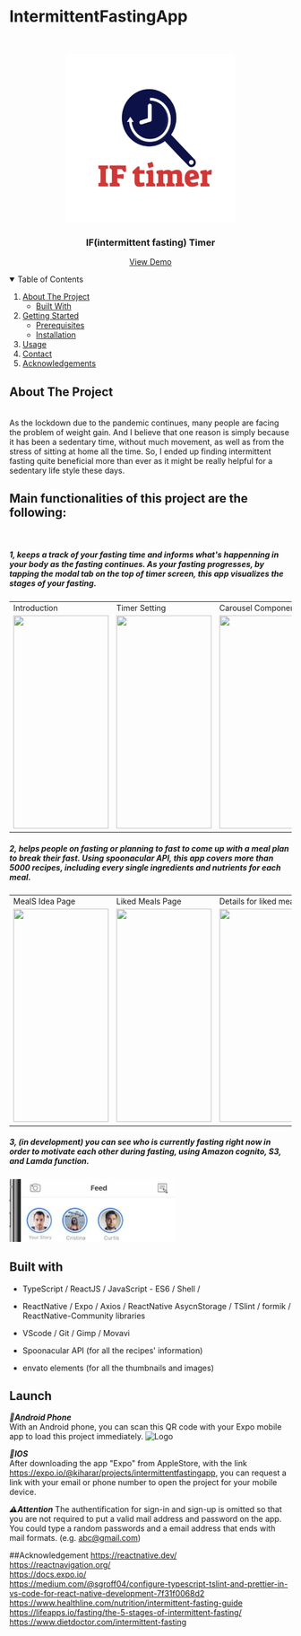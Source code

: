 # IntermittentFastingApp

<!-- PROJECT LOGO -->
<br />
<p align="center">
  <a>
    <img src="./src/images/IFLogo.png" alt="Logo" width="300" height="300">
  </a>

  <h3 align="center">IF(intermittent fasting) Timer</h3>

 <p align="center">
    <a href="https://expo.io/@kiharar/projects/intermittentfastingapp">View Demo</a>
 </p>

<!-- TABLE OF CONTENTS -->
<details open="open">
  <summary>Table of Contents</summary>
  <ol>
    <li>
      <a href="#about-the-project">About The Project</a>
      <ul>
        <li><a href="#built-with">Built With</a></li>
      </ul>
    </li>
    <li>
      <a href="#getting-started">Getting Started</a>
      <ul>
        <li><a href="#prerequisites">Prerequisites</a></li>
        <li><a href="#installation">Installation</a></li>
      </ul>
    </li>
    <li><a href="#usage">Usage</a></li>
    <li><a href="#contact">Contact</a></li>
    <li><a href="#acknowledgements">Acknowledgements</a></li>
  </ol>
</details>

<!-- ABOUT THE PROJECT -->
## About The Project
<br/>
As the lockdown due to the pandemic continues, many people are facing the problem of weight gain. And I believe that one reason is simply 
because it has been a sedentary time, without much movement, as well as from the stress of sitting at home all the time.
So, I ended up finding intermittent fasting quite beneficial more than ever as it might be really helpful for a sedentary life style these days. 

<br/>
<h2>Main functionalities of this project are the following: </h2>
<br/>

<h5>1, keeps a track of your fasting time and informs what's happenning in your body as the fasting continues. As your fasting progresses, by tapping the modal tab on the top of timer screen, this app visualizes the stages of your fasting. 
</h5>

<table>
  <tr>
    <td>Introduction</td>
     <td>Timer Setting</td>
     <td>Carousel Components</td>
  </tr>
  <tr>
    <td><img src="./src/images/README.PICS/gif1-1.gif" width=170 height=380></td>
    <td><img src="./src/images/README.PICS/gif1-2.gif" width=170 height=380></td>
    <td><img src="./src/images/README.PICS/gif1-3.gif" width=170 height=380></td>
  </tr>
 </table>

<h5>2,  helps people on fasting or planning to fast to come up with a meal plan to break their fast.
Using spoonacular API, this app covers more than 5000 recipes, including every single ingredients and nutrients for each meal. 
</h5>

<table>
  <tr>
    <td>MealS Idea Page</td>
     <td>Liked Meals Page</td>
     <td>Details for liked meals</td>
  </tr>
  <tr>
    <td><img src="./src/images/README.PICS/gif2-1.gif" width=170 height=380></td>
    <td><img src="./src/images/README.PICS/gif2-2.gif" width=170 height=380></td>
    <td><img src="./src/images/README.PICS/gif2-3.gif" width=170 height=380></td>
  </tr>
 </table>

<h5>3,  (in development) you can see who is currently fasting right now in order to motivate each other during fasting, using Amazon cognito, S3, and Lamda function.
</h5>
<img src="./src/images/README.PICS/active.jpg" width=295 height=112>


## Built with 
 - TypeScript / ReactJS / JavaScript - ES6 / Shell /
 - ReactNative / Expo / Axios / ReactNative AsycnStorage / TSlint / formik / ReactNative-Community libraries 
 - VScode / Git / Gimp / Movavi 
 
 - Spoonacular API (for all the recipes' information)
 - envato elements (for all the thumbnails and images)


## Launch

***:iphone:Android Phone*** 
<br/>
  With an Android phone, you can scan this QR code with your Expo mobile app to load this project immediately.
  <img src="QR CODE GOES HERE" alt="Logo" width="100" height="100">

***:iphone:IOS*** 
<br/>
  After downloading the app "Expo" from AppleStore, with the link https://expo.io/@kiharar/projects/intermittentfastingapp, you can request a link with your email or phone number to open the project for your mobile device.
  
***:warning:Attention***
The authentification for sign-in and sign-up is omitted so that you are not required to put a valid mail address and password on the app. 
You could type a random passwords and a email address that ends with mail formats. (e.g. abc@gmail.com)


##Acknowledgement
https://reactnative.dev/ <br/>
https://reactnavigation.org/ <br/>
https://docs.expo.io/<br/>
https://medium.com/@sgroff04/configure-typescript-tslint-and-prettier-in-vs-code-for-react-native-development-7f31f0068d2<br/>
https://www.healthline.com/nutrition/intermittent-fasting-guide<br/>
https://lifeapps.io/fasting/the-5-stages-of-intermittent-fasting/<br/>
https://www.dietdoctor.com/intermittent-fasting<br/>
